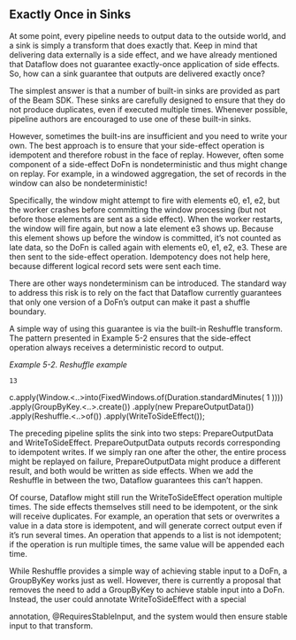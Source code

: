  ## Exactly Once in Sinks

At some point, every pipeline needs to output data to the outside world, and a
sink is simply a transform that does exactly that. Keep in mind that delivering
data externally is a side effect, and we have already mentioned that Dataflow
does not guarantee exactly-once application of side effects. So, how can a
sink guarantee that outputs are delivered exactly once?

The simplest answer is that a number of built-in sinks are provided as part of
the Beam SDK. These sinks are carefully designed to ensure that they do not
produce duplicates, even if executed multiple times. Whenever possible,
pipeline authors are encouraged to use one of these built-in sinks.

However, sometimes the built-ins are insufficient and you need to write your
own. The best approach is to ensure that your side-effect operation is
idempotent and therefore robust in the face of replay. However, often some
component of a side-effect DoFn is nondeterministic and thus might change
on replay. For example, in a windowed aggregation, the set of records in the
window can also be nondeterministic!

Specifically, the window might attempt to fire with elements e0, e1, e2, but
the worker crashes before committing the window processing (but not before
those elements are sent as a side effect). When the worker restarts, the
window will fire again, but now a late element e3 shows up. Because this
element shows up before the window is committed, it’s not counted as late
data, so the DoFn is called again with elements e0, e1, e2, e3. These are then
sent to the side-effect operation. Idempotency does not help here, because
different logical record sets were sent each time.

There are other ways nondeterminism can be introduced. The standard way to
address this risk is to rely on the fact that Dataflow currently guarantees that
only one version of a DoFn’s output can make it past a shuffle boundary.

A simple way of using this guarantee is via the built-in Reshuffle transform.
The pattern presented in Example 5-2 ensures that the side-effect operation
always receives a deterministic record to output.

_Example 5-2. Reshuffle example_

```
13
```

c.apply(Window.<..>into(FixedWindows.of(Duration.standardMinutes( 1 ))))
.apply(GroupByKey.<..>.create())
.apply(new PrepareOutputData())
.apply(Reshuffle.<..>of())
.apply(WriteToSideEffect());

The preceding pipeline splits the sink into two steps: PrepareOutputData
and WriteToSideEffect. PrepareOutputData outputs records
corresponding to idempotent writes. If we simply ran one after the other, the
entire process might be replayed on failure, PrepareOutputData might
produce a different result, and both would be written as side effects. When
we add the Reshuffle in between the two, Dataflow guarantees this can’t
happen.

Of course, Dataflow might still run the WriteToSideEffect operation
multiple times. The side effects themselves still need to be idempotent, or the
sink will receive duplicates. For example, an operation that sets or overwrites
a value in a data store is idempotent, and will generate correct output even if
it’s run several times. An operation that appends to a list is not idempotent; if
the operation is run multiple times, the same value will be appended each
time.

While Reshuffle provides a simple way of achieving stable input to a DoFn,
a GroupByKey works just as well. However, there is currently a proposal that
removes the need to add a GroupByKey to achieve stable input into a DoFn.
Instead, the user could annotate WriteToSideEffect with a special

annotation, @RequiresStableInput, and the system would then ensure
stable input to that transform.

